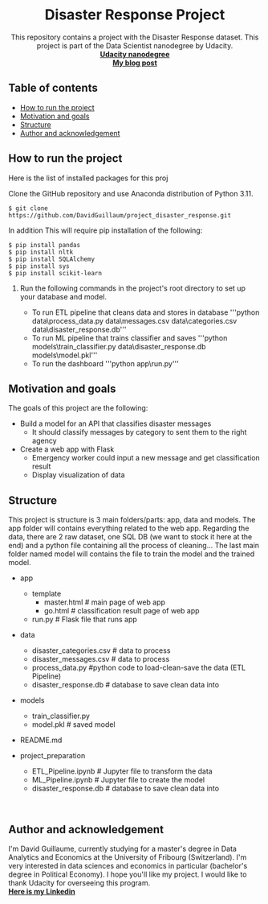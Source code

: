 <h1 align="center">Disaster Response Project</h1>

<p align="center">
This repository contains a project with the Disaster Response dataset. This project is part of the Data Scientist nanodegree by Udacity.
<br>
  <a href="https://www.udacity.com/course/data-scientist-nanodegree--nd025?campaign_name=back2skills&coupon=BACK2SKILLS&utm_source=gsem_brand&utm_medium=ads_r&utm_campaign=19167921312_c_individuals&utm_term=143524475679&utm_keyword=data%20science%20udacity_e&gclid=CjwKCAjwrranBhAEEiwAzbhNtU2AhXMTLOAIxbb7dFpKJJ5RpY5AJ2vrr2QDXU5EzU5AiBIidf2R_hoCqrYQAvD_BwE"><strong>Udacity nanodegree</strong></a>
  <br>
  <a href="https://medium.com/@guillaume.david11"><strong>My blog post</strong></a>
  <br>
</p>

## Table of contents

- [How to run the project](#How-to-run-the-project)
- [Motivation and goals](#Motivation-and-goals)
- [Structure](#Structure)
- [Author and acknowledgement](#author-and-acknowledgement)

## How to run the project

Here is the list of installed packages for this proj


Clone the GitHub repository and use Anaconda distribution of Python 3.11.

    $ git clone https://github.com/DavidGuillaum/project_disaster_response.git

In addition This will require pip installation of the following:

    $ pip install pandas
    $ pip install nltk
    $ pip install SQLAlchemy
    $ pip install sys
    $ pip install scikit-learn

1. Run the following commands in the project's root directory to set up your database and model.

    - To run ETL pipeline that cleans data and stores in database
        '''python data\process_data.py data\messages.csv data\categories.csv data\disaster_response.db'''
    - To run ML pipeline that trains classifier and saves
        '''python models\train_classifier.py data\disaster_response.db models\model.pkl'''
    - To run the dashboard
        '''python app\run.py'''


## Motivation and goals

The goals of this project are the following:
- Build a model for an API that classifies disaster messages
    - It should classify messages by category to sent them to the right agency
- Create a web app with Flask
    - Emergency worker could input a new message and get classification result
    - Display visualization of data

## Structure
This project is structure is 3 main folders/parts: app, data and models. The app folder will contains everything related to the web app. Regarding the data, there are 2 raw dataset, one SQL DB (we want to stock it here at the end) and a python file containing all the process of cleaning... The last main folder named model will contains the file to train the model and the trained model.
- app
    - template
        - master.html  # main page of web app
        - go.html  # classification result page of web app
    - run.py  # Flask file that runs app

- data
    - disaster_categories.csv  # data to process 
    - disaster_messages.csv  # data to process
    - process_data.py   #python code to load-clean-save the data (ETL Pipeline)
    - disaster_response.db   # database to save clean data into

- models
    - train_classifier.py
    - model.pkl  # saved model 

- README.md

- project_preparation
    - ETL_Pipeline.ipynb   # Jupyter file to transform the data
    - ML_Pipeline.ipynb   # Jupyter file to create the model
    - disaster_response.db   # database to save clean data into

<br>


## Author and acknowledgement
I'm David Guillaume, currently studying for a master's degree in Data Analytics and Economics at the University of Fribourg (Switzerland). I'm very interested in data sciences and economics in particular (bachelor's degree in Political Economy). I hope you'll like my project. I would like to thank Udacity for overseeing this program.
<br>
<a href="https://www.linkedin.com/in/david-guillaume-a7bb1b201/"><strong>Here is my Linkedin</strong></a>
<br>